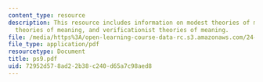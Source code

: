 ```yaml
---
content_type: resource
description: This resource includes information on modest theories of meaning, systematic
  theories of meaning, and verificationist theories of meaning.
file: /media/https%3A/open-learning-course-data-rc.s3.amazonaws.com/24-251-introduction-to-philosophy-of-language-spring-2006/72952d578ad22b38c240d65a7c98aed8_ps9.pdf
file_type: application/pdf
resourcetype: Document
title: ps9.pdf
uid: 72952d57-8ad2-2b38-c240-d65a7c98aed8
---
```

